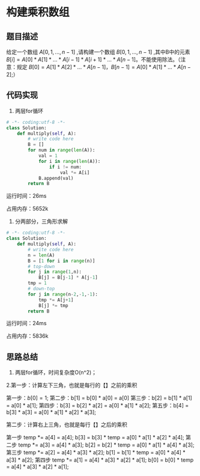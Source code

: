 # 构建乘积数组


## 题目描述


给定一个数组 $A[0,1,...,n-1]$ ,请构建一个数组 $B[0,1,...,n-1]$ ,其中B中的元素 $B[i]=A[0]*A[1]*...*A[i-1]*A[i+1]*...*A[n-1]$。不能使用除法。（注意：规定 $B[0] = A[1] * A[2] * ... * A[n-1]$，$B[n-1] = A[0] * A[1] * ... * A[n-2]$;）


## 代码实现

1. 两层for循环
```python
# -*- coding:utf-8 -*-
class Solution:
    def multiply(self, A):
        # write code here
        B = []
        for num in range(len(A)):
            val = 1
            for i in range(len(A)):
                if i != num:
                    val *= A[i]
            B.append(val)
        return B
```
运行时间：26ms

占用内存：5652k

1. 分两部分，三角形求解
```python
# -*- coding:utf-8 -*-
class Solution:
    def multiply(self, A):
        # write code here
        n = len(A)
        B = [1 for i in range(n)]
        # top-down
        for j in range(1,n):
            B[j] = B[j-1] * A[j-1]
        tmp = 1
        # down-top
        for j in range(n-2,-1,-1):
            tmp *= A[j+1]
            B[j] *= tmp
        return B
```
运行时间：24ms

占用内存：5836k




## 思路总结
1. 两层for循环，时间复杂度O(n^2)；

2.第一步：计算左下三角，也就是每行的【】之前的乘积

第一步：$b[0] = 1$;
第二步：b[1] = b[0] * a[0] = a[0]
第三步：b[2] = b[1] * a[1] = a[0] * a[1];
第四步：b[3] = b[2] * a[2] = a[0] * a[1] * a[2];
第五步：b[4] = b[3] * a[3] = a[0] * a[1] * a[2] * a[3];

第二步：计算右上三角，也就是每行【】之后的乘积

第一步
temp *= a[4] = a[4];
b[3] = b[3] * temp = a[0] * a[1] * a[2] * a[4];
第二步
temp *= a[3] = a[4] * a[3];
b[2] = b[2] * temp = a[0] * a[1] * a[4] * a[3];
第三步
temp *= a[2] = a[4] * a[3] * a[2];
b[1] = b[1] * temp = a[0] * a[4] * a[3] * a[2];
第四步
temp *= a[1] = a[4] * a[3] * a[2] * a[1];
b[0] = b[0] * temp = a[4] * a[3] * a[2] * a[1];